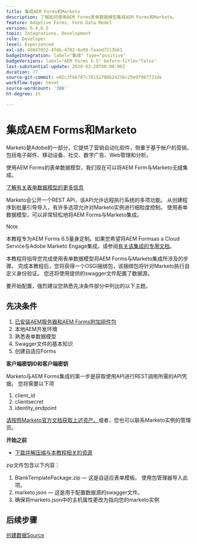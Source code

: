 ```yaml
---
title: 集成AEM Forms和Marketo
description: 了解如何使用AEM Forms表单数据模型集成AEM Forms和Marketo。
feature: Adaptive Forms, Form Data Model
version: 6.4,6.5
topic: Integrations, Development
role: Developer
level: Experienced
exl-id: 45047852-4fdb-4702-8a99-faaad7213b61
badgeIntegration: label="集成" type="positive"
badgeVersions: label="AEM Forms 6.5" before-title="false"
last-substantial-update: 2020-03-20T00:00:00Z
duration: 77
source-git-commit: e02c3f66787c78152700b24236c29e9796f721de
workflow-type: tm+mt
source-wordcount: '386'
ht-degree: 1%

---
```


# 集成AEM Forms和Marketo


Marketo是Adobe的一部分，它提供了营销自动化软件，侧重于基于帐户的营销，包括电子邮件、移动设备、社交、数字广告、Web管理和分析。

使用AEM Forms的表单数据模型，我们现在可以将AEM Form与Marketo无缝集成。

[了解有关表单数据模型的更多信息](https://helpx.adobe.com/experience-manager/6-5/forms/using/data-integration.html)

Marketo会公开一个REST API，该API允许远程执行系统的多项功能。 从创建程序到批量引导导入，有许多选项允许对Marketo实例进行细粒度控制。 使用表单数据模型，可以非常轻松地将AEM Forms与Marketo集成。

>[!NOTE]
>
>本教程专为AEM Forms 6.5量身定制。如果您希望将AEM Formsas a Cloud Service与Adobe Marketo Engage集成，请参阅[有关该集成的专用文档](https://experienceleague.adobe.com/en/docs/experience-manager-cloud-service/content/forms/integrate/services/integrate-adaptive-form-with-market-engage/integrate-form-to-marketo-engage)。

本教程将指导您完成使用表单数据模型将AEM Forms与Marketo集成所涉及的步骤。 完成本教程后，您将获得一个OSGi捆绑包，该捆绑包将针对Marketo执行自定义身份验证。 您还将使用提供的swagger文件配置了数据源。

要开始配置，强烈建议您熟悉先决条件部分中列出的以下主题。

## 先决条件

1. [已安装AEM服务器和AEM Forms附加组件包](/help/forms/adaptive-forms/installing-aem-form-on-windows-tutorial-use.md)
1. 本地AEM开发环境
1. 熟悉表单数据模型
1. Swagger文件的基本知识
1. 创建自适应Forms

**客户端密钥ID和客户端密钥**

Marketo与AEM Forms集成的第一步是获取使用API进行REST调用所需的API凭据。 您将需要以下项

1. client_id
1. clientsecret
1. identity_endpoint

[请按照Marketo官方文档获取上述资产。](https://developers.marketo.com/rest-api/)或者，您也可以联系Marketo实例的管理员。

**开始之前**

* [下载并解压缩与本教程相关的资源](assets/marketo-integration-assets.zip)

zip文件包含以下内容：

1. BlankTemplatePackage.zip — 这是自适应表单模板。 使用包管理器导入此项。
1. marketo.json — 这是用于配置数据源的swagger文件。
1. 确保将marketo.json中的主机属性更改为指向您的marketo实例

## 后续步骤

[创建数据Source](./part2.md)
